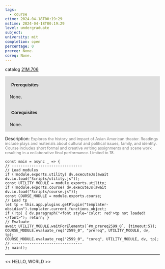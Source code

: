 ```yaml
---
tags:
  - course
ctime: 2024-04-18T00:19:29
mstime: 2024-04-18T00:19:29
level: undergraduate
subject: 
university: mit
completion: open
percentage: 0
prereq: None.
coreq: None.
---
```


catalog [21M.706](http://student.mit.edu/catalog/m21Mb.html#21M.706)

<span style="display: block; padding: 15px; background-color: rgb(100, 100, 100, 0.2);"><font id="m_prereq2599_0" style="display: block; font-family: Arial, sans-serif; font-weight: bold; padding: 5px">Prerequisites</font><br><span id="prereq2599_0">None.</span></span>
<span style="display: block; padding: 15px; background-color: rgb(100, 100, 100, 0.2);"><font id="m_coreq2599_0" style="display: block; font-family: Arial, sans-serif; font-weight: bold; padding: 5px">Corequisites</font><br><span id="coreq2599_0">None.</span></span>

<font style="">Description:</font>
<font style="color: grey; font-size: 0.8rem;">Explores the history and impact of Asian American theater. Readings include plays and materials about cultural and political issues, family, and identity. Course includes short formal and creative writing assignments and scene work resulting in a collaborative final performance. Limited to 18.</font>

```dataviewjs
const main = async _ => {
// --------------------------------
// Load modules
if (!module.exports.utility) dv.executeJs(await dv.io.load("Scripts/utility.js"));
const UTILITY_MODULE = module.exports.utility;
if (!module.exports.course) dv.executeJs(await dv.io.load("Scripts/course.js"));
const COURSE_MODULE = module.exports.course;
// Load tp
let tp = this.app.plugins.getPlugin("templater-obsidian").templater.current_functions_object;
if (!tp) { dv.paragraph("<font style='color: red'>tp not loaded!</font>"); return; }
// Evaluate
await UTILITY_MODULE.waitForElements(`#m_prereq2599_0`, {timeout:5});
COURSE_MODULE.evaluate_req("2599_0", "prereq", UTILITY_MODULE, dv, tp);
COURSE_MODULE.evaluate_req("2599_0", "coreq", UTILITY_MODULE, dv, tp);
// --------------------------------
}; main();
```

---

<< HELLO, WORLD >>
